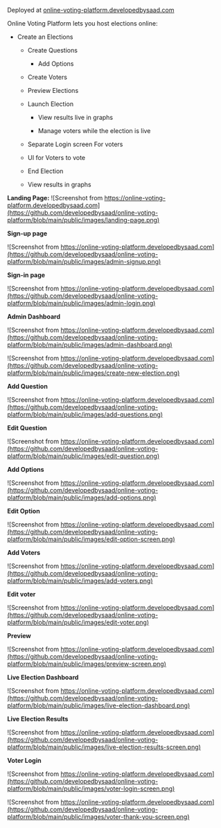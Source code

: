 Deployed at [online-voting-platform.developedbysaad.com](https://online-voting-platform.developedbysaad.com/)

Online Voting Platform lets you host elections online:

 - Create an Elections

	- Create Questions

		- Add Options

	- Create Voters

	- Preview Elections

	- Launch Election

		- View results live in graphs

		- Manage voters while the election is live

	- Separate Login screen For voters

	- UI for Voters to vote

	- End Election

	- View results in graphs

**Landing Page:**
![Screenshot from https://online-voting-platform.developedbysaad.com](https://github.com/developedbysaad/online-voting-platform/blob/main/public/images/landing-page.png)

**Sign-up page**

![Screenshot from https://online-voting-platform.developedbysaad.com](https://github.com/developedbysaad/online-voting-platform/blob/main/public/images/admin-signup.png)

**Sign-in page**

![Screenshot from https://online-voting-platform.developedbysaad.com](https://github.com/developedbysaad/online-voting-platform/blob/main/public/images/admin-login.png)


**Admin Dashboard**

![Screenshot from https://online-voting-platform.developedbysaad.com](https://github.com/developedbysaad/online-voting-platform/blob/main/public/images/admin-dashboard.png)


![Screenshot from https://online-voting-platform.developedbysaad.com](https://github.com/developedbysaad/online-voting-platform/blob/main/public/images/create-new-election.png)

**Add Question**

![Screenshot from https://online-voting-platform.developedbysaad.com](https://github.com/developedbysaad/online-voting-platform/blob/main/public/images/add-questions.png)

**Edit Question**

![Screenshot from https://online-voting-platform.developedbysaad.com](https://github.com/developedbysaad/online-voting-platform/blob/main/public/images/edit-question.png)

**Add Options**

![Screenshot from https://online-voting-platform.developedbysaad.com](https://github.com/developedbysaad/online-voting-platform/blob/main/public/images/add-options.png)

**Edit Option**

![Screenshot from https://online-voting-platform.developedbysaad.com](https://github.com/developedbysaad/online-voting-platform/blob/main/public/images/edit-option-screen.png)

**Add Voters**

![Screenshot from https://online-voting-platform.developedbysaad.com](https://github.com/developedbysaad/online-voting-platform/blob/main/public/images/add-voters.png)

**Edit voter**

![Screenshot from https://online-voting-platform.developedbysaad.com](https://github.com/developedbysaad/online-voting-platform/blob/main/public/images/edit-voter.png)

**Preview**

![Screenshot from https://online-voting-platform.developedbysaad.com](https://github.com/developedbysaad/online-voting-platform/blob/main/public/images/preview-screen.png)

**Live Election Dashboard**

![Screenshot from https://online-voting-platform.developedbysaad.com](https://github.com/developedbysaad/online-voting-platform/blob/main/public/images/live-election-dashboard.png)

**Live Election Results**

![Screenshot from https://online-voting-platform.developedbysaad.com](https://github.com/developedbysaad/online-voting-platform/blob/main/public/images/live-election-results-screen.png)

**Voter Login**

![Screenshot from https://online-voting-platform.developedbysaad.com](https://github.com/developedbysaad/online-voting-platform/blob/main/public/images/voter-login-screen.png)

![Screenshot from https://online-voting-platform.developedbysaad.com](https://github.com/developedbysaad/online-voting-platform/blob/main/public/images/voter-thank-you-screen.png)

